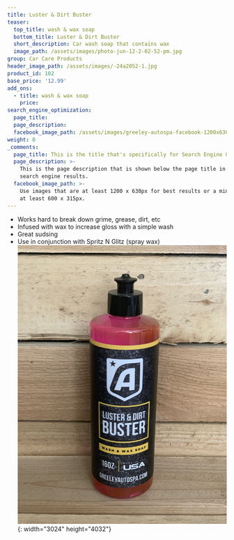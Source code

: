 ```yaml
---
title: Luster & Dirt Buster
teaser:
  top_title: wash & wax soap
  bottom_title: Luster & Dirt Buster
  short_description: Car wash soap that contains wax
  image_path: /assets/images/photo-jun-12-2-02-52-pm.jpg
group: Car Care Products
header_image_path: /assets/images/-24a2052-1.jpg
product_id: 102
base_price: '12.99'
add_ons:
  - title: wash & wax soap
    price:
search_engine_optimization:
  page_title:
  page_description:
  facebook_image_path: /assets/images/greeley-autospa-facebook-1200x630.png
weight: 0
_comments:
  page_title: This is the title that's specifically for Search Engine Optimization.
  page_description: >-
    This is the page description that is shown below the page title in the
    search engine results.
  facebook_image_path: >-
    Use images that are at least 1200 x 630px for best results or a minimum of
    at least 600 x 315px.
---
```


* Works hard to break down grime, grease, dirt, etc
* Infused with wax to increase gloss with a simple wash
* Great sudsing
* Use in conjunction with Spritz N Glitz (spray wax)![](/assets/images/photo-jun-12-2-02-52-pm.jpg){: width="3024" height="4032"}